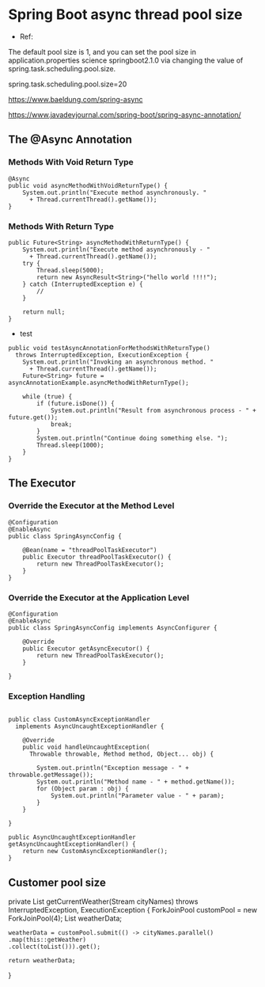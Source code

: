 # Spring Boot async thread pool size

- Ref:

The default pool size is 1, and you can set the pool size in application.properties science springboot2.1.0 via changing the value of spring.task.scheduling.pool.size.

spring.task.scheduling.pool.size=20

https://www.baeldung.com/spring-async  


https://www.javadevjournal.com/spring-boot/spring-async-annotation/  


## The @Async Annotation

###  Methods With Void Return Type
```
@Async
public void asyncMethodWithVoidReturnType() {
    System.out.println("Execute method asynchronously. " 
      + Thread.currentThread().getName());
}
```

### Methods With Return Type
```
public Future<String> asyncMethodWithReturnType() {
    System.out.println("Execute method asynchronously - " 
      + Thread.currentThread().getName());
    try {
        Thread.sleep(5000);
        return new AsyncResult<String>("hello world !!!!");
    } catch (InterruptedException e) {
        //
    }

    return null;
}
```

- test


```
public void testAsyncAnnotationForMethodsWithReturnType()
  throws InterruptedException, ExecutionException {
    System.out.println("Invoking an asynchronous method. " 
      + Thread.currentThread().getName());
    Future<String> future = asyncAnnotationExample.asyncMethodWithReturnType();

    while (true) {
        if (future.isDone()) {
            System.out.println("Result from asynchronous process - " + future.get());
            break;
        }
        System.out.println("Continue doing something else. ");
        Thread.sleep(1000);
    }
}
```

## The Executor

### Override the Executor at the Method Level

```
@Configuration
@EnableAsync
public class SpringAsyncConfig {
    
    @Bean(name = "threadPoolTaskExecutor")
    public Executor threadPoolTaskExecutor() {
        return new ThreadPoolTaskExecutor();
    }
}
```

### Override the Executor at the Application Level

```
@Configuration
@EnableAsync
public class SpringAsyncConfig implements AsyncConfigurer {
    
    @Override
    public Executor getAsyncExecutor() {
        return new ThreadPoolTaskExecutor();
    }
    
}

```

### Exception Handling

```

public class CustomAsyncExceptionHandler
  implements AsyncUncaughtExceptionHandler {

    @Override
    public void handleUncaughtException(
      Throwable throwable, Method method, Object... obj) {
 
        System.out.println("Exception message - " + throwable.getMessage());
        System.out.println("Method name - " + method.getName());
        for (Object param : obj) {
            System.out.println("Parameter value - " + param);
        }
    }
    
}

public AsyncUncaughtExceptionHandler getAsyncUncaughtExceptionHandler() {
    return new CustomAsyncExceptionHandler();
}
```

## Customer pool size

private List getCurrentWeather(Stream cityNames) throws InterruptedException, ExecutionException {
    ForkJoinPool customPool = new ForkJoinPool(4);
    List weatherData;

    weatherData = customPool.submit(() -> cityNames.parallel()
    .map(this::getWeather)
    .collect(toList())).get();
   
    return weatherData;
}


